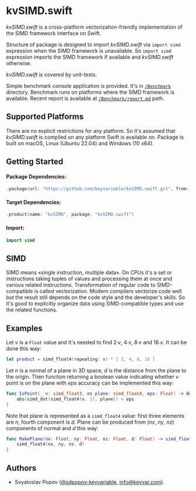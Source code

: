 # kvSIMD.swift

*kvSIMD.swift* is a cross-platform vectorization-friendly implementation of the SIMD framework interface on Swift.

Structure of package is designed to import *kvSIMD.swift* via `import simd` expression when the SIMD framework is unavailable.
So `import simd` expression imports the SIMD framework if available and *kvSIMD.swift* otherwise.

*kvSIMD.swift* is covered by unit-tests.

Simple benchmark console application is provided.
It's in [`/Benchmark`](./Benchmark) directory.
Benchmark runs on platforms where the SIMD framework is available.
Recent report is available at [`/Benchmark/report.md`](./Benchmark/report.md) path.


## Supported Platforms

There are no explicit restrictions for any platform.
So it's assumed that *kvSIMD.swift* is compiled on any platform Swift is available on.
Package is built on macOS, Linux (Ubuntu 22.04) and Windows (10 x64).


## Getting Started

#### Package Dependencies:
```swift
.package(url: "https://github.com/keyvariable/kvSIMD.swift.git", from: "1.0.3")
```
#### Target Dependencies:
```swift
.product(name: "kvSIMD", package: "kvSIMD.swift")
```
#### Import:
```swift
import simd
```


## SIMD

SIMD means «single instruction, multiple data».
On CPUs it's a set or instructions taking tuples of values and processing them at once and various related instructions.
Transformation of regular code to SIMD-compatible is called vectorization.
Modern compilers vectorize code well but the result still depends on the code style and the developer's skills.
So it's good to explicitly organize data using SIMD-compatible types and use the related functions.


## Examples

Let *v* is a `Float` value and it's needed to find 2∙*v*, 4∙*v*, 8∙*v* and 16∙*v*. It can be done this way:
```swift
let product = simd_float4(repeating: v) * [ 2, 4, 8, 16 ]
```

Let *n* is a normal of a plane in 3D space, *d* is the distance from the plane to the origin.
Then function returning a boolean value indicating whether *v* point is on the plane with *eps* accuracy can be implemented this way:
```swift
func IsPoint(_ v: simd_float3, on plane: simd_float4, eps: Float) -> Bool {
    abs(simd_dot(simd_float4(v, 1), plane)) < eps
}
```
Note that plane is represented as a `simd_float4` value: first three elements are *n*, fourth component is *d*.
Plane can be produced from (*nx*, *ny*, *nz*) components of normal and *d* this way:
```swift
func MakePlane(nx: Float, ny: Float, nz: Float, d: Float) -> simd_float4 {
    simd_float4(nx, ny, nz, d)
}
```

## Authors

- Svyatoslav Popov ([@sdpopov-keyvariable](https://github.com/sdpopov-keyvariable), [info@keyvar.com](mailto:info@keyvar.com)).
